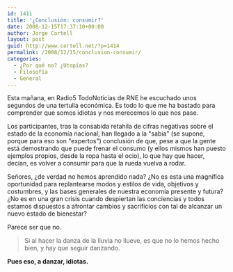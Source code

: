 ```yaml
---
id: 1411
title: '¿Conclusión: consumir?'
date: 2008-12-15T17:37:10+00:00
author: Jorge Cortell
layout: post
guid: http://www.cortell.net/?p=1414
permalink: /2008/12/15/conclusion-consumir/
categories:
  - ¿Por qué no? ¿Utopías?
  - Filosofí­a
  - General
---
```

Esta mañana, en Radio5 TodoNoticias de RNE he escuchado unos segundos de una tertulia económica. Es todo lo que me ha bastado para comprender que somos idiotas y nos merecemos lo que nos pase.

Los participantes, tras la consabida retahila de cifras negativas sobre el estado de la economía nacional, han llegado a la "sabia" (se supone, porque para eso son "expertos") conclusión de que, pese a que la gente está demostrando que puede frenar el consumo (y ellos mismos han puesto ejemplos propios, desde la ropa hasta el ocio), lo que hay que hacer, decían, es volver a consumir para que la rueda vuelva a rodar.

Señores, ¿de verdad no hemos aprendido nada? ¿No es esta una magnífica oportunidad para replantearse modos y estilos de vida, objetivos y costumbres, y las bases generales de nuestra economía presente y futura? ¿No es en una gran crisis cuando despiertan las conciencias y todos estamos dispuestos a afrontar cambios y sacrificios con tal de alcanzar un nuevo estado de bienestar?

Parece ser que no.

> Si al hacer la danza de la lluvia no llueve, es que no lo hemos hecho bien, y hay que seguir danzando.

**Pues eso, a danzar, idiotas.**